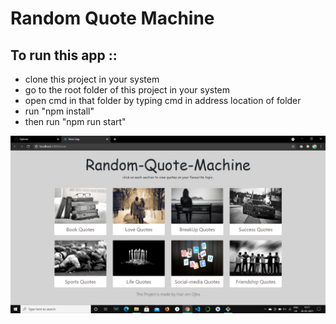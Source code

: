 # Random Quote Machine

## To run this app ::
* clone this project in your system
* go to the root folder of this project in your system
* open cmd in that folder by typing cmd in address location of folder
* run "npm install"
* then run "npm run start"

![plot](rqm.png)
